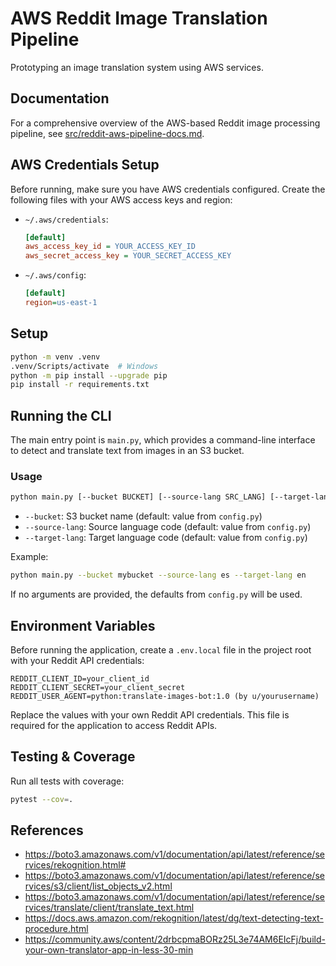 # AWS Reddit Image Translation Pipeline

Prototyping an image translation system using AWS services.

## Documentation

For a comprehensive overview of the AWS-based Reddit image processing pipeline, see [src/reddit-aws-pipeline-docs.md](src/reddit-aws-pipeline-docs.md).

## AWS Credentials Setup

Before running, make sure you have AWS credentials configured. Create the following files with your AWS access keys and region:

- `~/.aws/credentials`:

  ```ini
  [default]
  aws_access_key_id = YOUR_ACCESS_KEY_ID
  aws_secret_access_key = YOUR_SECRET_ACCESS_KEY
  ```

- `~/.aws/config`:

  ```ini
  [default]
  region=us-east-1
  ```

## Setup

```bash
python -m venv .venv
.venv/Scripts/activate  # Windows
python -m pip install --upgrade pip
pip install -r requirements.txt
```

## Running the CLI

The main entry point is `main.py`, which provides a command-line interface to detect and translate text from images in an S3 bucket.

### Usage

```bash
python main.py [--bucket BUCKET] [--source-lang SRC_LANG] [--target-lang TGT_LANG]
```

- `--bucket`: S3 bucket name (default: value from `config.py`)
- `--source-lang`: Source language code (default: value from `config.py`)
- `--target-lang`: Target language code (default: value from `config.py`)

Example:

```bash
python main.py --bucket mybucket --source-lang es --target-lang en
```

If no arguments are provided, the defaults from `config.py` will be used.

## Environment Variables

Before running the application, create a `.env.local` file in the project root with your Reddit API credentials:

```env
REDDIT_CLIENT_ID=your_client_id
REDDIT_CLIENT_SECRET=your_client_secret
REDDIT_USER_AGENT=python:translate-images-bot:1.0 (by u/yourusername)
```

Replace the values with your own Reddit API credentials. This file is required for the application to access Reddit APIs.

## Testing & Coverage

Run all tests with coverage:

```bash
pytest --cov=.
```

## References

- <https://boto3.amazonaws.com/v1/documentation/api/latest/reference/services/rekognition.html#>
- <https://boto3.amazonaws.com/v1/documentation/api/latest/reference/services/s3/client/list_objects_v2.html>
- <https://boto3.amazonaws.com/v1/documentation/api/latest/reference/services/translate/client/translate_text.html>
- <https://docs.aws.amazon.com/rekognition/latest/dg/text-detecting-text-procedure.html>
- <https://community.aws/content/2drbcpmaBORz25L3e74AM6EIcFj/build-your-own-translator-app-in-less-30-min>
